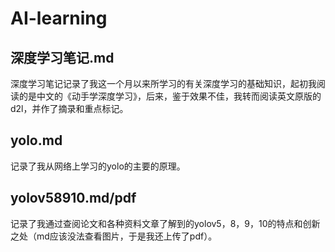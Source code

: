 # AI-learning
## 深度学习笔记.md
深度学习笔记记录了我这一个月以来所学习的有关深度学习的基础知识，起初我阅读的是中文的《动手学深度学习》，后来，鉴于效果不佳，我转而阅读英文原版的d2l，并作了摘录和重点标记。
## yolo.md
记录了我从网络上学习的yolo的主要的原理。
## yolov58910.md/pdf
记录了我通过查阅论文和各种资料文章了解到的yolov5，8，9，10的特点和创新之处（md应该没法查看图片，于是我还上传了pdf）。
